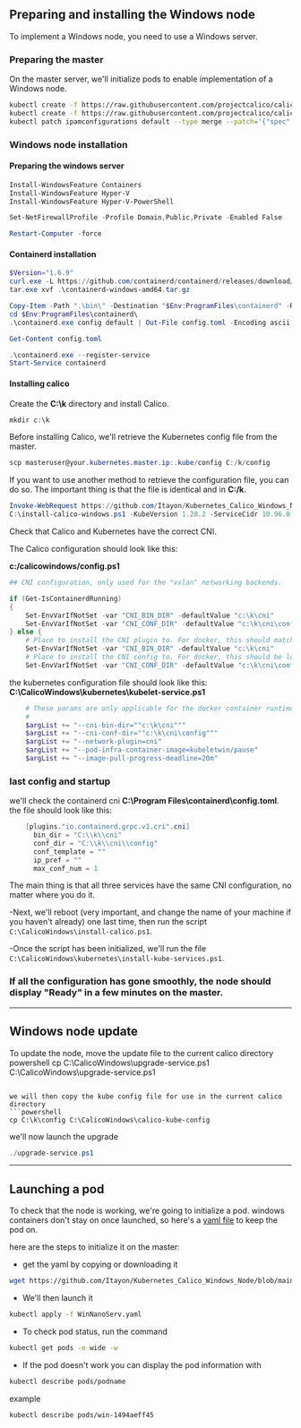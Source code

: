 ## Preparing and installing the Windows node

To implement a Windows node, you need to use a Windows server.

### Preparing the master

On the master server, we'll initialize pods to enable implementation of a Windows node.

```bash
kubectl create -f https://raw.githubusercontent.com/projectcalico/calico/v3.24.4/manifests/tigera-operator.yaml
kubectl create -f https://raw.githubusercontent.com/projectcalico/calico/v3.24.4/manifests/custom-resources.yaml
kubectl patch ipamconfigurations default --type merge --patch='{"spec": {"strictAffinity": true}}'kubectl patch installation default --type=merge -p '{"spec": {"calicoNetwork": {"bgp": "Disabled"}}}'
```

### Windows node installation

#### Preparing the windows server

```powershell
Install-WindowsFeature Containers
Install-WindowsFeature Hyper-V
Install-WindowsFeature Hyper-V-PowerShell

Set-NetFirewallProfile -Profile Domain,Public,Private -Enabled False

Restart-Computer -force
```
#### Containerd installation
```Powershell
$Version="1.6.9"
curl.exe -L https://github.com/containerd/containerd/releases/download/v$Version/containerd-$Version-windows-amd64.tar.gz -o containerd-windows-amd64.tar.gz
tar.exe xvf .\containerd-windows-amd64.tar.gz

Copy-Item -Path ".\bin\" -Destination "$Env:ProgramFiles\containerd" -Recurse -Force
cd $Env:ProgramFiles\containerd\
.\containerd.exe config default | Out-File config.toml -Encoding ascii

Get-Content config.toml

.\containerd.exe --register-service
Start-Service containerd
```
#### Installing calico

Create the **C:\k** directory and install Calico.

```Powershell
mkdir c:\k
```

Before installing Calico, we'll retrieve the Kubernetes config file from the master.
```Powershell
scp masteruser@your.kubernetes.master.ip:.kube/config C:/k/config
```

If you want to use another method to retrieve the configuration file, you can do so. The important thing is that the file is identical and in **C:/k**.
```powershell
Invoke-WebRequest https://github.com/Itayon/Kubernetes_Calico_Windows_Node/blob/main/windows-node/install-calico-windows.ps1 -OutFile c:\install-calico-windows.ps1
C:\install-calico-windows.ps1 -KubeVersion 1.28.2 -ServiceCidr 10.96.0.0/12 -DNSServerIPs 10.96.0.10
```

Check that Calico and Kubernetes have the correct CNI.

The Calico configuration should look like this:

**c:/calicowindows/config.ps1**
```powershell
## CNI configuration, only used for the "vxlan" networking backends.

if (Get-IsContainerdRunning)
{
    Set-EnvVarIfNotSet -var "CNI_BIN_DIR" -defaultValue "c:\k\cni"
    Set-EnvVarIfNotSet -var "CNI_CONF_DIR" -defaultValue "c:\k\cni\config"
} else {
    # Place to install the CNI plugin to. For docker, this should match kubelet's --cni-bin-dir.
    Set-EnvVarIfNotSet -var "CNI_BIN_DIR" -defaultValue "c:\k\cni"
    # Place to install the CNI config to. For docker, this should be located in kubelet's --cni-conf-dir.
    Set-EnvVarIfNotSet -var "CNI_CONF_DIR" -defaultValue "c:\k\cni\config"
```

the kubernetes configuration file should look like this:
**C:\CalicoWindows\kubernetes\kubelet-service.ps1**
```powershell
    # These params are only applicable for the docker container runtime.
    #
    $argList += "--cni-bin-dir=""c:\k\cni"""
    $argList += "--cni-conf-dir=""c:\k\cni\config"""
    $argList += "--network-plugin=cni"
    $argList += "--pod-infra-container-image=kubeletwin/pause"
    $argList += "--image-pull-progress-deadline=20m"
```

### last config and startup

we'll check the containerd cni **C:\Program Files\containerd\config.toml**.
the file should look like this:
```powershell
    [plugins."io.containerd.grpc.v1.cri".cni]
      bin_dir = "C:\\k\\cni"
      conf_dir = "C:\\k\\cni\\config"
      conf_template = ""
      ip_pref = ""
      max_conf_num = 1
```
The main thing is that all three services have the same CNI configuration, no matter where you do it.

-Next, we'll reboot (very important, and change the name of your machine if you haven't already) one last time, then run the script ``C:\CalicoWindows\install-calico.ps1``.

-Once the script has been initialized, we'll run the file ``C:\CalicoWindows\kubernetes\install-kube-services.ps1``.

### If all the configuration has gone smoothly, the node should display "Ready" in a few minutes on the master.

-------------------------------------------------------------------------------------------------------------

## Windows node update

To update the node, move the update file to the current calico directory
powershell
cp C:\CalicoWindows\upgrade-service.ps1 C:\CalicoWindows\upgrade-service.ps1
```

we will then copy the kube config file for use in the current calico directory
```powershell
cp C:\k\config C:\CalicoWindows\calico-kube-config
```

we'll now launch the upgrade
```powershell
./upgrade-service.ps1
```

-------------------------------------------------------------------------------------------------------------
## Launching a pod

To check that the node is working, we're going to initialize a pod. 
windows containers don't stay on once launched, so here's a [yaml file](https://github.com/Itayon/Kubernetes_Calico_Windows_Node/blob/main/windows-node/WinNanoServ.yaml) to keep the pod on.

here are the steps to initialize it on the master:

- get the yaml by copying or downloading it

```bash
wget https://github.com/Itayon/Kubernetes_Calico_Windows_Node/blob/main/windows-node/WinNanoServ.yaml
```

- We'll then launch it
```bash
kubectl apply -f WinNanoServ.yaml
```

- To check pod status, run the command
```bash
kubectl get pods -o wide -w
```
- If the pod doesn't work you can display the pod information with
```bash
kubectl describe pods/podname
```
example
```bash
kubectl describe pods/win-1494aeff45
```

